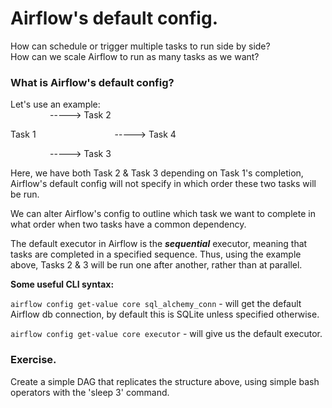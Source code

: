 # Airflow's default config.

How can schedule or trigger multiple tasks to run side by side? \
How can we scale Airflow to run as many tasks as we want?

### What is Airflow's default config?

Let's use an example:\
&nbsp;&nbsp;&nbsp;&nbsp;&nbsp;&nbsp;&nbsp;&nbsp;&nbsp;&nbsp;&nbsp;&nbsp;&nbsp;&nbsp;&nbsp; -----> Task 2

Task 1 &nbsp;&nbsp;&nbsp;&nbsp;&nbsp;&nbsp;&nbsp;&nbsp;&nbsp;&nbsp;&nbsp;&nbsp;&nbsp;&nbsp;&nbsp;&nbsp;&nbsp;&nbsp;&nbsp;&nbsp;&nbsp;&nbsp;&nbsp;&nbsp;&nbsp;&nbsp;&nbsp;&nbsp;&nbsp;&nbsp; -----> Task 4

&nbsp;&nbsp;&nbsp;&nbsp;&nbsp;&nbsp;&nbsp;&nbsp;&nbsp;&nbsp;&nbsp;&nbsp;&nbsp;&nbsp;&nbsp; -----> Task 3

Here, we have both Task 2 & Task 3 depending on Task 1's completion, Airflow's default config will not specify in which order these two tasks will be run.

We can alter Airflow's config to outline which task we want to complete in what order when two tasks have a common dependency.

The default executor in Airflow is the ***sequential*** executor, meaning that tasks are completed in a specified sequence. Thus, using the example above, Tasks 2 & 3 will be run one after another, rather than at parallel.

**Some useful CLI syntax:**

```airflow config get-value core sql_alchemy_conn``` - will get the default Airflow db connection, by default this is SQLite unless specified otherwise.

```airflow config get-value core executor``` - will give us the default executor.

### Exercise.

Create a simple DAG that replicates the structure above, using simple bash operators with the 'sleep 3' command.